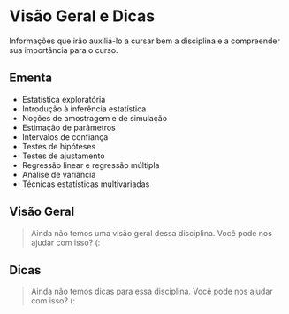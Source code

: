 # Visão Geral e Dicas

Informações que irão auxiliá-lo a cursar bem a disciplina e a compreender sua importância para o curso.

## Ementa

- Estatística exploratória
- Introdução à inferência estatística
- Noções de amostragem e de simulação
- Estimação de parâmetros
- Intervalos de confiança
- Testes de hipóteses
- Testes de ajustamento
- Regressão linear e regressão múltipla
- Análise de variância
- Técnicas estatísticas multivariadas

## Visão Geral

> Ainda não temos uma visão geral dessa disciplina. Você pode nos ajudar com isso? (:

## Dicas

> Ainda não temos dicas para essa disciplina. Você pode nos ajudar com isso? (: